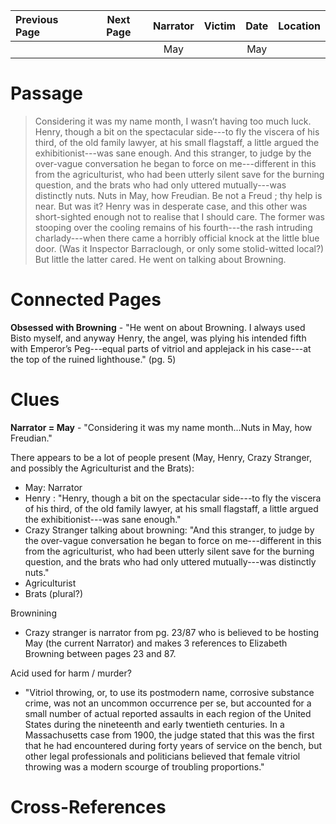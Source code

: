 | Previous Page | Next Page | Narrator  | Victim  | Date | Location  |
|:--------------|:---------:|:---------:|:-------:|:----:|:---------:|
|               |           |    May    |         | May  |           |

# Passage
>Considering it was my name month, I wasn’t having too much luck. Henry, though a bit on the spectacular side---to fly the viscera of his third, of the old family lawyer, at his small flagstaff, a little argued the exhibitionist---was sane enough. And this stranger, to judge by the over-vague conversation he began to force on me---different in this from the agriculturist, who had been utterly silent save for the burning question, and the brats who had only uttered mutually---was distinctly nuts. Nuts in May, how Freudian. Be not a Freud ; thy help is near. But was it? Henry was in desperate case, and this other was short-sighted enough not to realise that I should care. The former was stooping over the cooling remains of his fourth---the rash intruding charlady---when there came a horribly official knock at the little blue door. (Was it Inspector Barraclough, or only some stolid-witted local?) But little the latter cared. He went on talking about Browning.
# Connected Pages
**Obsessed with Browning** - "He went on about Browning. I always used Bisto myself, and anyway Henry, the angel, was plying his intended fifth with Emperor’s Peg---equal parts of vitriol and applejack in his case---at the top of the ruined lighthouse." (pg. 5)

# Clues
**Narrator = May** - "Considering it was my name month...Nuts in May, how Freudian."

There appears to be a lot of people present (May, Henry, Crazy Stranger, and possibly the Agriculturist and the Brats):
* May: Narrator
* Henry : "Henry, though a bit on the spectacular side---to fly the viscera of his third, of the old family lawyer, at his small flagstaff, a little argued the exhibitionist---was sane enough."
* Crazy Stranger talking about browning: "And this stranger, to judge by the over-vague conversation he began to force on me---different in this from the agriculturist, who had been utterly silent save for the burning question, and the brats who had only uttered mutually---was distinctly nuts."
* Agriculturist
* Brats (plural?) 

Brownining
* Crazy stranger is narrator from pg. 23/87 who is believed to be hosting May (the current Narrator) and makes 3 references to Elizabeth Browning between pages 23 and 87.



Acid used for harm / murder? 
* "Vitriol throwing, or, to use its postmodern name, corrosive substance crime, was not an uncommon occurrence per se, but accounted for a small number of actual reported assaults in each region of the United States during the nineteenth and early twentieth centuries. In a Massachusetts case from 1900, the judge stated that this was the first that he had encountered during forty years of service on the bench, but other legal professionals and politicians believed that female vitriol throwing was a modern scourge of troubling proportions."

# Cross-References
